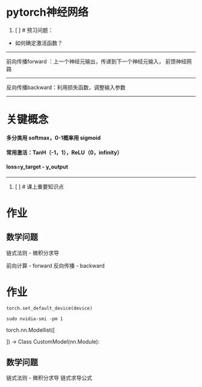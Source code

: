 # pytorch神经网络


1. [ ] # 预习问题：
* 如何确定激活函数？



<hr>
前向传播forward ：上一个神经元输出，传递到下一个神经元输入， 前馈神经网路
<hr>
反向传播backward：利用损失函数，调整输入参数
<hr>

# **关键概念**

#### 多分类用 softmax，0-1概率用 sigmoid
#### 常用激活：TanH（-1，1），ReLU（0，infinity）
#### loss=y_target - y_output

<hr>

1. [ ] # 课上重要知识点


# 作业



## 数学问题 

链式法则 - 微积分求导

前向计算 - forward
反向传播 - backward



# 作业

`torch.set_default_device(device)`

`sudo nvidia-smi -pm 1`

torch.nn.Modellist([

])
->
Class CustomModel(nn.Module):



## 数学问题 

链式法则 - 微积分求导
链式求导公式



